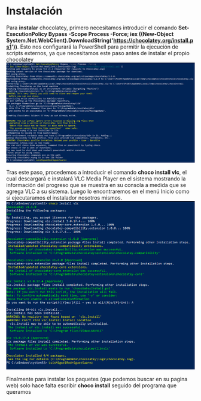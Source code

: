 # Instalación

Para **instalar** chocolatey, primero necesitamos introducir el comando **Set-ExecutionPolicy Bypass -Scope Process -Force; iex ((New-Object System.Net.WebClient).DownloadString('https://chocolatey.org/install.ps1'))**.
Esto nos configurará la PowerShell para permitir la ejecución de scripts externos, ya que necesitamos este paso antes de instalar el propio chocolatey
![Ins. 1](https://github.com/lmrs-06/Chocolatey/blob/main/foto%20github/foto1.PNG)

Tras este paso, procedemos a introducir el comando **choco install vlc**, el cual descargará e instalará VLC Media Player en el sistema mostrando la información del progreso que se muestra en su consola a medida que se agrega VLC a su sistema. Luego lo encontraremos en el menú Inicio como si ejecutaramos el instalador nosotros mismos.
![Ins. 2](https://github.com/lmrs-06/Chocolatey/blob/main/foto%20github/foto2.PNG)

Finalmente para instalar los paquetes (que podemos buscar en su pagina web) solo hace falta escribir **choco install** seguido del programa que queramos
